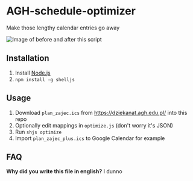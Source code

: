 # AGH-schedule-optimizer
Make those lengthy calendar entries go away

![Image of before and after this script](http://i.imgur.com/ljf1Sae.png)

## Installation
1. Install [Node.js](https://nodejs.org/)
2. `npm install -g shelljs`

## Usage
1. Download `plan_zajec.ics` from https://dziekanat.agh.edu.pl/ into this repo
2. Optionally edit mappings in `optimize.js` (don't worry it's JSON)
3. Run `shjs optimize`
4. Import `plan_zajec_plus.ics` to Google Calendar for example

## FAQ
**Why did you write this file in english?**
I dunno